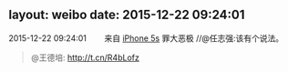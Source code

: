 layout: weibo
date: 2015-12-22 09:24:01
---
2015-12-22 09:24:01  &nbsp;&nbsp;&nbsp;&nbsp;&nbsp;&nbsp; 来自 <a href="sinaweibo://customweibosource" rel="nofollow">iPhone 5s</a>
罪大恶极 //@任志强:该有个说法。
>  @王德培: http://t.cn/R4bLofz
